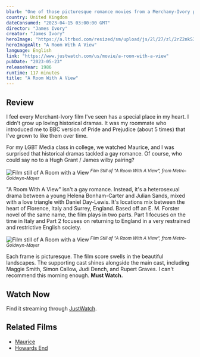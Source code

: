 ```yaml
---
blurb: "One of those picturesque romance movies from a Merchany-Ivory production of an E. M. Forrester novel. And a punchable performance from Daniel-Day Lewis."
country: United Kingdom
dateConsumed: "2023-04-15 03:00:00 GMT"
director: "James Ivory"
creator: "James Ivory"
heroImage: "https://a.ltrbxd.com/resized/sm/upload/js/2l/27/zl/2rZ2nkS3mmynrz264jfzJ7rd46p-0-230-0-345-crop.jpg?v=7ca9df8c0b"
heroImageAlt: "A Room With A View"
language: English
link: "https://www.justwatch.com/us/movie/a-room-with-a-view"
pubDate: "2023-05-23"
releaseYear: 1986
runtime: 117 minutes
title: "A Room With A View"
---
```


## Review

I feel every Merchant-Ivory film I've seen has a special place in my heart. I didn't grow up loving historical dramas. It was my roommate who introduced me to BBC version of Pride and Prejudice (about 5 times) that I've grown to like them over time.

For my LGBT Media class in college, we watched Maurice, and I was surprised that historical dramas tackled a gay romance. Of course, who could say no to a Hugh Grant / James wilby pairing?

![Film still of A Room with a View](https://film-grab.com/wp-content/uploads/photo-gallery/A_Room_With_A_View_020.jpg?bwg=1642497914)
<sup>_Film Still of "A Room With A View", from Metro-Goldwyn-Mayer_</sup>

"A Room With A View" isn't a gay romance. Instead, it's a heterosexual drama between a young Helena Bonham-Carter and Julian Sands, mixed with a love triangle with Daniel Day-Lewis. It's locations mix between the heart of Florence, Italy and Surrey, England. Based off an E. M. Forster novel of the same name, the film plays in two parts. Part 1 focuses on the time in Italy and Part 2 focuses on returning to England in a very restrained and restrictive English society.

![Film still of A Room with a View](https://film-grab.com/wp-content/uploads/photo-gallery/A_Room_With_A_View_022.jpg?bwg=1642497914)
<sup>_Film Still of "A Room With A View", from Metro-Goldwyn-Mayer_</sup>

Each frame is picturesque. The film score swells in the beautiful landscapes. The supporting cast shines alongside the main cast, including Maggie Smith, Simon Callow, Judi Dench, and Rupert Graves. I can't recommend this morning enough. **Must Watch.**

## Watch Now

Find it streaming through [JustWatch](https://www.justwatch.com/us/movie/a-room-with-a-view).

## Related Films

- [Maurice](https://www.justwatch.com/us/movie/maurice-1987)
- [Howards End](https://www.justwatch.com/us/movie/howards-end)
